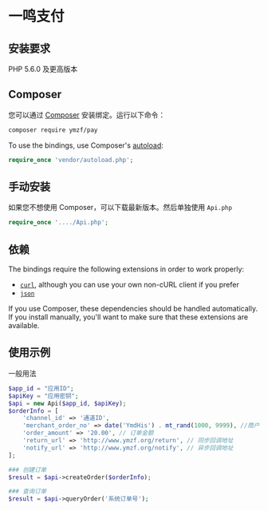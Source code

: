# 一鸣支付


## 安装要求

PHP 5.6.0 及更高版本

## Composer

您可以通过 [Composer](http://getcomposer.org/) 安装绑定。运行以下命令：

```bash
composer require ymzf/pay
```

To use the bindings, use Composer's [autoload](https://getcomposer.org/doc/01-basic-usage.md#autoloading):

```php
require_once 'vendor/autoload.php';
```

## 手动安装

如果您不想使用 Composer，可以下载最新版本。然后单独使用 `Api.php`

```php
require_once '..../Api.php';
```

## 依赖

The bindings require the following extensions in order to work properly:

-   [`curl`](https://secure.php.net/manual/en/book.curl.php), although you can use your own non-cURL client if you prefer
-   [`json`](https://secure.php.net/manual/en/book.json.php)

If you use Composer, these dependencies should be handled automatically. If you install manually, you'll want to make sure that these extensions are available.

## 使用示例

一般用法

```php
$app_id = "应用ID";
$apiKey = "应用密钥";
$api = new Api($app_id, $apiKey);
$orderInfo = [
    'channel_id' => '通道ID',
    'merchant_order_no' => date('YmdHis') . mt_rand(1000, 9999), //商户订单号
    'order_amount' => '20.00', // 订单金额
    'return_url' => 'http://www.ymzf.org/return', // 同步回调地址
    'notify_url' => 'http://www.ymzf.org/notify', // 异步回调地址
];

### 创建订单
$result = $api->createOrder($orderInfo);

### 查询订单
$result = $api->queryOrder('系统订单号');


```
